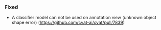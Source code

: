 ### Fixed

- A classifier model can not be used on annotation view (unknown object shape error)
  (<https://github.com/cvat-ai/cvat/pull/7839>)
